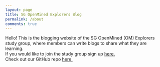 ```yaml
---
layout: page
title: SG OpenMined Explorers Blog
permalink: /about
comments: true
---
```


<div class="row justify-content-between">
<div class="col-md-8 pr-5">

<p>Hello! This is the blogging website of the SG OpenMined (OM) Explorers study group, where members can write blogs to share what they are learning.
<br>
If you would like to join the study group sign up <a href="https://docs.google.com/forms/d/e/1FAIpQLSfD81R5jwgir5_dfTC4DdIoY2fS7mexKi_T-qt9CZZhz26QpQ/viewform?usp=sf_link">here.</a>
<br>
Check out our GitHub repo <a href="https://github.com/ZumrutMuftuoglu/OM-Study-Group">here.</a>


</p>


</div>

<!-- 
<div class="col-md-4">

This is a comment 
<div class="sticky-top sticky-top-80">
<h5>Buy me a coffee</h5>

<p>Thank you for your support! Your donation helps me to maintain and improve <a target="_blank" href="https://github.com/wowthemesnet/mediumish-theme-jekyll">Mediumish <i class="fab fa-github"></i></a>.</p>

<a target="_blank" href="https://www.wowthemes.net/donate/" class="btn btn-danger">Buy me a coffee</a> <a target="_blank" href="https://bootstrapstarter.com/bootstrap-templates/template-mediumish-bootstrap-jekyll/" class="btn btn-warning">Documentation</a>

</div>
</div>
</div>
-->
